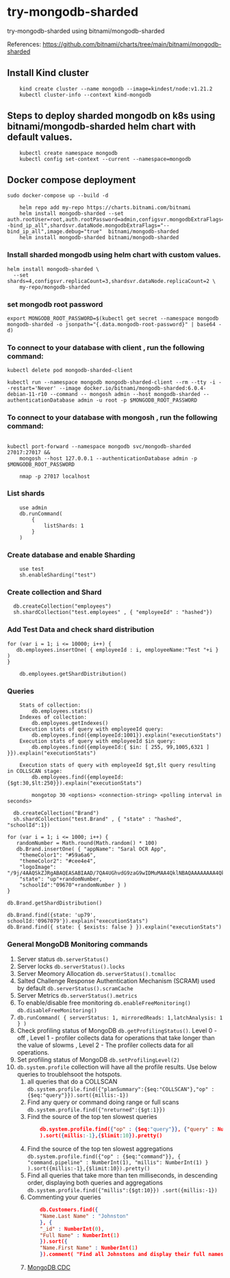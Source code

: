 # try-mongodb-sharded
try-mongodb-sharded using bitnami/mongodb-sharded

References: https://github.com/bitnami/charts/tree/main/bitnami/mongodb-sharded

## Install Kind cluster

```
    kind create cluster --name mongodb --image=kindest/node:v1.21.2
    kubectl cluster-info --context kind-mongodb
```

## Steps to deploy sharded mongodb on k8s using bitnami/mongodb-sharded helm chart with default values.

```
    kubectl create namespace mongodb
    kubectl config set-context --current --namespace=mongodb
```

## Docker compose deployment
```
sudo docker-compose up --build -d

```

```
    helm repo add my-repo https://charts.bitnami.com/bitnami
    helm install mongodb-sharded --set auth.rootUser=root,auth.rootPassword=admin,configsvr.mongodbExtraFlags="--bind_ip_all",shardsvr.dataNode.mongodbExtraFlags="--bind_ip_all",image.debug="true"  bitnami/mongodb-sharded
    helm install mongodb-sharded bitnami/mongodb-sharded
```

### Install sharded mongodb using helm chart with custom values.

```
helm install mongodb-sharded \
  --set shards=4,configsvr.replicaCount=3,shardsvr.dataNode.replicaCount=2 \
    my-repo/mongodb-sharded
```

### set mongodb root password
```
export MONGODB_ROOT_PASSWORD=$(kubectl get secret --namespace mongodb mongodb-sharded -o jsonpath="{.data.mongodb-root-password}" | base64 -d)
```

### To connect to your database with client , run the following command:

```
kubectl delete pod mongodb-sharded-client

kubectl run --namespace mongodb mongodb-sharded-client --rm --tty -i --restart='Never' --image docker.io/bitnami/mongodb-sharded:6.0.4-debian-11-r10 --command -- mongosh admin --host mongodb-sharded --authenticationDatabase admin -u root -p $MONGODB_ROOT_PASSWORD
```

### To connect to your database with mongosh , run the following command:

```

kubectl port-forward --namespace mongodb svc/mongodb-sharded  27017:27017 &&
    mongosh --host 127.0.0.1 --authenticationDatabase admin -p $MONGODB_ROOT_PASSWORD
```

```
    nmap -p 27017 localhost
```

### List shards

```
    use admin
    db.runCommand(
        {
            listShards: 1
        }
    )
```

### 


### Create database and enable Sharding
```
    use test
    sh.enableSharding("test")
```

### Create collection and Shard
```
  db.createCollection("employees")
  sh.shardCollection("test.employees" , { "employeeId" : "hashed"})
```

### Add Test Data and check shard distribution

```
for (var i = 1; i <= 10000; i++) {
   db.employees.insertOne( { employeeId : i, employeeName:"Test "+i } )
}
```

```
    db.employees.getShardDistribution()
```

### Queries
```
    Stats of collection: 
        db.employees.stats()
    Indexes of collection: 
        db.employees.getIndexes()
    Execution stats of query with employeeId query: 
        db.employees.find({employeeId:1001}).explain("executionStats")
    Execution stats of query with employeeId $in query: 
        db.employees.find({employeeId:{ $in: [ 255, 99,1005,6321 ] }}).explain("executionStats")

    Execution stats of query with employeeId $gt,$lt query resulting in COLLSCAN stage:
        db.employees.find({employeeId:{$gt:30,$lt:250}}).explain("executionStats")

        mongotop 30 <options> <connection-string> <polling interval in seconds>
```

```
  db.createCollection("Brand")
  sh.shardCollection("test.Brand" , { "state" : "hashed", "schoolId":1})

for (var i = 1; i <= 1000; i++) {
   randomNumber = Math.round(Math.random() * 100)
   db.Brand.insertOne( { "appName": "Saral OCR App",
    "themeColor1": "#59a6a6",
    "themeColor2": "#cee4e4",
    "logoImage": "/9j/4AAQSkZJRgABAQEASABIAAD/7QA4UGhvdG9zaG9wIDMuMAA4QklNBAQAAAAAAAA4QklNBCUAAAAAABDUHYzZjwCyBOmACZjs+EJ+/+ICNElDQ19QUk9GSUxFAAEBAAACJGFwcGwEAAAAbW50clJHQiBYWVogB",
    "state": "up"+randomNumber,
    "schoolId":"09670"+randomNumber } )
}

db.Brand.getShardDistribution()

db.Brand.find({state: 'up79', schoolId:'0967079'}).explain("executionStats")
db.Brand.find({ state: { $exists: false } }).explain("executionStats")
```


### General MongoDB Monitoring commands
1.  Server status `db.serverStatus()`
2.  Server locks `db.serverStatus().locks`
3.  Server Meomory Allocation `db.serverStatus().tcmalloc`
4.  Salted Challenge Response Authentication Mechanism (SCRAM) used by default 
    `db.serverStatus().scramCache`
5.  Server Metrics `db.serverStatus().metrics`
6.  To enable/disable free monitoring `db.enableFreeMonitoring()` `db.disableFreeMonitoring()`
7.  `db.runCommand( { serverStatus: 1, mirroredReads: 1,latchAnalysis: 1 } )`
8.  Check profiling status of MongoDB `db.getProfilingStatus()`. Level 0 - off , Level 1 - profiler collects data for operations that take longer than the value of slowms , Level 2 - The profiler collects data for all operations.
9.  Set profiling status of MongoDB `db.setProfilingLevel(2)`
10. `db.system.profile` collection will have all the profile results. Use below queries to troublehsoot the hotspots.
    1. all queries that do a COLLSCAN  `db.system.profile.find({"planSummary":{$eq:"COLLSCAN"},"op" : {$eq:"query"}}).sort({millis:-1})`
    2. Find any query or command doing range or full scans `db.system.profile.find({"nreturned":{$gt:1}})`
    3. Find the source of the top ten slowest queries 
        ```Json
            db.system.profile.find({"op" : {$eq:"query"}}, {"query" : NumberInt(1),"millis": NumberInt(1)}
            ).sort({millis:-1},{$limit:10}).pretty()
        ```
    4.  Find the source of the top ten slowest aggregations 
        `db.system.profile.find({"op" : {$eq:"command"}}, {
        "command.pipeline" : NumberInt(1),
        "millis": NumberInt(1)
        }
        ).sort({millis:-1},{$limit:10}).pretty()`
    5.  Find all queries that take more than ten milliseconds, in descending order, displaying both queries and aggregations
        `db.system.profile.find({"millis":{$gt:10}}) .sort({millis:-1})`
    6.  Commenting your queries 
        ```Json
            db.Customers.find({
            "Name.Last Name" : "Johnston"
            }, {
            "_id" : NumberInt(0),
            "Full Name" : NumberInt(1)
            }).sort({
            "Name.First Name" : NumberInt(1)
            }).comment( "Find all Johnstons and display their full names alphabetically" );
        ```
    7.  [MongoDB CDC](./mongodb-cdc.md)